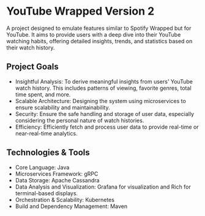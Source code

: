 # YouTube Wrapped Version 2
A project designed to emulate features similar to Spotify Wrapped but for YouTube. It aims to provide users with a deep dive into their YouTube watching habits, offering detailed insights, trends, and statistics based on their watch history.

## Project Goals
- Insightful Analysis: To derive meaningful insights from users' YouTube watch history. This includes patterns of viewing, favorite genres, total time spent, and more.
- Scalable Architecture: Designing the system using microservices to ensure scalability and maintainability.
- Security: Ensure the safe handling and storage of user data, especially considering the personal nature of watch histories.
- Efficiency: Efficiently fetch and process user data to provide real-time or near-real-time analytics.

## Technologies & Tools
- Core Language: Java
- Microservices Framework: gRPC
- Data Storage: Apache Cassandra
- Data Analysis and Visualization: Grafana for visualization and Rich for terminal-based displays.
- Orchestration & Scalability: Kubernetes
- Build and Dependency Management: Maven
